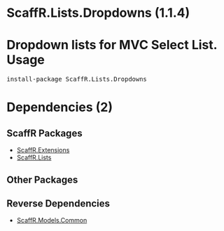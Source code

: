 ﻿ScaffR.Lists.Dropdowns (1.1.4)
======
Dropdown lists for MVC Select List.
Usage
======
<pre>install-package ScaffR.Lists.Dropdowns</pre>
Dependencies (2)
=====

ScaffR Packages
------
* [ScaffR.Extensions](https://github.com/wcpro/ScaffR/tree/master/src/ScaffR.Extensions)
* [ScaffR.Lists](https://github.com/wcpro/ScaffR/tree/master/src/ScaffR.Lists)

Other Packages
------

Reverse Dependencies
-----
* [ScaffR.Models.Common](https://github.com/wcpro/ScaffR/tree/master/src/ScaffR.Models.Common)

